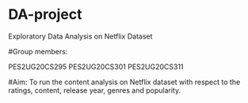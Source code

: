 # DA-project
Exploratory Data Analysis on Netflix Dataset

#Group members:

PES2UG20CS295
PES2UG20CS301
PES2UG20CS311

#Aim:
To run the content analysis on Netflix dataset with respect to the ratings, content, release year, genres and popularity.
